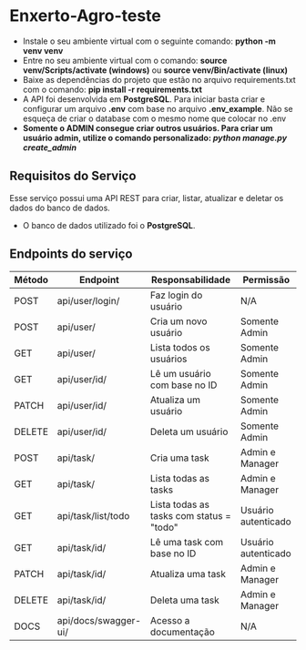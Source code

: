 # Enxerto-Agro-teste

 - Instale o seu ambiente virtual com o seguinte comando: **python -m venv venv**
 - Entre no seu ambiente virtual com o comando: **source venv/Scripts/activate (windows)** ou **source venv/Bin/activate (linux)**
 - Baixe as dependências do projeto que estão no arquivo requirements.txt com o comando: **pip install -r requirements.txt**
 - A API foi desenvolvida em  **PostgreSQL**. Para iniciar basta criar e configurar um arquivo  **.env** com base no arquivo  **.env_example**. Não se esqueça de criar o database com o mesmo nome que colocar no .env
 - **Somente o ADMIN consegue criar outros usuários. Para criar um usuário admin, utilize o comando personalizado: _python manage.py create_admin_**

## Requisitos do Serviço

Esse serviço possui uma API REST para criar, listar, atualizar e deletar os dados do banco de dados.

- O banco de dados utilizado foi  o **PostgreSQL**.

## Endpoints do serviço

| Método | Endpoint             | Responsabilidade                               | Permissão           |
| ------ | -------------------- | ---------------------------------------------- | ------------------- |
| POST   | api/user/login/      | Faz login do usuário                           | N/A                 |
| POST   | api/user/            | Cria um novo usuário                           | Somente Admin       |
| GET    | api/user/            | Lista todos os usuários                        | Somente Admin       |
| GET    | api/user/id/         | Lê um usuário com base no ID                   | Somente Admin       |
| PATCH  | api/user/id/         | Atualiza um usuário                            | Somente Admin       | 
| DELETE | api/user/id/         | Deleta um usuário                              | Somente Admin       |
| POST   | api/task/            | Cria uma task                                  | Admin e Manager     |
| GET    | api/task/            | Lista todas as tasks                           | Admin e Manager     |
| GET    | api/task/list/todo   | Lista todas as tasks com status = "todo"       | Usuário autenticado |
| GET    | api/task/id/         | Lê uma task com base no ID                     | Usuário autenticado |
| PATCH  | api/task/id/         | Atualiza uma task                              | Admin e Manager     |
| DELETE | api/task/id/         | Deleta uma task                                | Admin e Manager     |
| DOCS   | api/docs/swagger-ui/ | Acesso a documentação                          | N/A                 |


